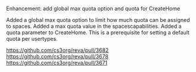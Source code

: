 Enhancement: add global max quota option and quota for CreateHome

Added a global max quota option to limit how much quota can be assigned to spaces.
Added a max quota value in the spacescapabilities.
Added a quota parameter to CreateHome. This is a prerequisite for setting a default quota per usertypes.

https://github.com/cs3org/reva/pull/3682
https://github.com/cs3org/reva/pull/3678
https://github.com/cs3org/reva/pull/3671
